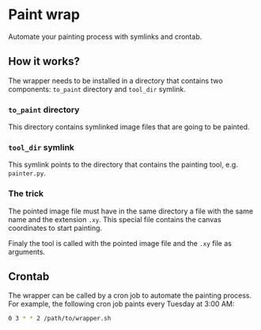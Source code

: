 # Paint wrap

Automate your painting process with symlinks and crontab.

## How it works?

The wrapper needs to be installed in a directory that contains two components: `to_paint` directory and `tool_dir` symlink.

### `to_paint` directory

This directory contains symlinked image files that are going to be painted.

### `tool_dir` symlink

This symlink points to the directory that contains the painting tool, e.g. `painter.py`.

### The trick

The pointed image file must have in the same directory a file with the same name and the extension `.xy`. This special file contains the canvas coordinates to start painting.

Finaly the tool is called with the pointed image file and the `.xy` file as arguments.

## Crontab

The wrapper can be called by a cron job to automate the painting process. For example, the following cron job paints every Tuesday at 3:00 AM:

```bash
0 3 * * 2 /path/to/wrapper.sh
```
